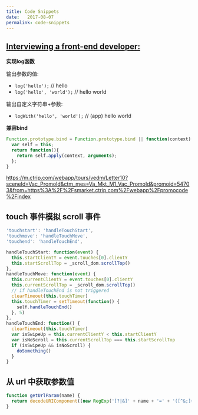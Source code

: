 ```yaml
---
title: Code Snippets
date:   2017-08-07
permalink: code-snippets
---
```


## [Interviewing a front-end developer:](http://blog.sourcing.io/interview-questions)

**实现log函数**

输出参数的值:

- `log('hello');` // hello
- `log('hello', 'world');` // hello world

输出自定义字符串+参数:

- `logWith('hello', 'world');` // (app) hello world

**兼容bind**

```js
Function.prototype.bind = Function.prototype.bind || function(context) {  
  var self = this;
  return function(){
    return self.apply(context, arguments);
  };
}
```
https://m.ctrip.com/webapp/tours/vedm/Letter10?sceneId=Vac_PromoId&ctm_mes=Va_Mkt_M1_Vac_PromoId&promoid=54703&from=https%3A%2F%2Fsmarket.ctrip.com%2Fwebapp%2Fpromocode%2Findex

## touch 事件模拟 scroll 事件

```js
'touchstart': 'handleTouchStart',
'touchmove': 'handleTouchMove',
'touchend': 'handleTouchEnd',
```

```js
handleTouchStart: function(event) {
  this.startClientY = event.touches[0].clientY
  this.startScrollTop = _scroll_dom.scrollTop()
},
handleTouchMove: function(event) {
  this.currentClientY = event.touches[0].clientY
  this.currentScrollTop = _scroll_dom.scrollTop()
  // if handleTouchEnd is not triggered
  clearTimeout(this.touchTimer)
  this.touchTimer = setTimeout(function() {
    self.handleTouchEnd()
  }, 5)
},
handleTouchEnd: function() {
  clearTimeout(this.touchTimer)
  var isSwipeUp = this.currentClientY < this.startClientY
  var isNoScroll = this.currentScrollTop === this.startScrollTop
  if (isSwipeUp && isNoScroll) {
    doSomething()
  }
}
```

## 从 url 中获取参数值

```js
function getUrlParam(name) {
  return decodeURIComponent((new RegExp('[?|&]' + name + '=' + '([^&;]+?)(&|#|;|$)').exec(location.search) || [null, ''])[1].replace(/\+/g, '%20')) || null;
}
```

